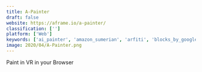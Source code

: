 ```yaml
---
title: A-Painter
draft: false 
website: https://aframe.io/a-painter/
classification: ['']
platform: ['Web']
keywords: ['ai_painter', 'amazon_sumerian', 'arfiti', 'blocks_by_google', 'emoji_oil_paintings', 'firefox_reality', 'ganpaint', 'masterpiecevr', 'neural_painter', 'oculus_medium', 'quill_by_story_studio', 'sketchfab_vr', 'snap_art', 'space', 'sprayprinter', 'vr_sketch', 'virtual_desktop', 'webvr_in_firefox', 'weeeart']
image: 2020/04/A-Painter.png
---
```

Paint in VR in your Browser